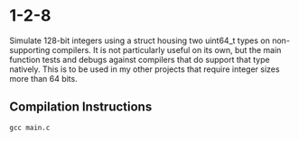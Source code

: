 # 1-2-8
Simulate 128-bit integers using a struct housing two uint64_t types on non-supporting compilers. It is not particularly useful on its own, but the main function tests and debugs against compilers that do support that type natively. This is to be used in my other projects that require integer sizes more than 64 bits.

## Compilation Instructions
```
gcc main.c
```
